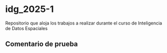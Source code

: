 # idg_2025-1
Repositorio que aloja los trabajos a realizar durante el curso de Inteligencia de Datos Espaciales

## Comentario de prueba